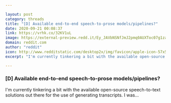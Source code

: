 ```yaml
---

layout: post
category: threads
title: "[D] Available end-to-end speech-to-prose models/pipelines?"
date: 2020-09-21 00:08:37
link: https://vrhk.co/32KV1uL
image: https://external-preview.redd.it/Ey_JAVbNSNfJmJ2pmq0AUXToc07g1zaxVR9aQPGI6tY.jpg?width=229&height=119.895287958&auto=webp&crop=229:119.895287958,smart&s=4195ce5713f5b8d5eac953c038872b4d86902603
domain: reddit.com
author: "reddit"
icon: http://www.redditstatic.com/desktop2x/img/favicon/apple-icon-57x57.png
excerpt: "I'm currently tinkering a bit with the available open-source speech-to-text solutions out there for the use of generating transcripts. I was..."

---
```


### [D] Available end-to-end speech-to-prose models/pipelines?

I'm currently tinkering a bit with the available open-source speech-to-text solutions out there for the use of generating transcripts. I was...